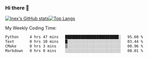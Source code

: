 ### Hi there 👋
[![lnex's GitHub stats](https://github-readme-stats.vercel.app/api?username=lnexenl&count_private=true&show_icons=true)](https://github.com/anuraghazra/github-readme-stats)[![Top Langs](https://github-readme-stats.vercel.app/api/top-langs/?username=lnexenl&layout=compact&langs_count=8&exclude_repo=32-bit-MIPS-CPU)](https://github.com/anuraghazra/github-readme-stats)

My Weekly Coding Time:
<!--START_SECTION:waka-->

```txt
Python     4 hrs 47 mins   ████████████████████████░   95.60 %
Text       0 hrs 10 mins   █░░░░░░░░░░░░░░░░░░░░░░░░   03.44 %
CMake      0 hrs 3 mins    ▒░░░░░░░░░░░░░░░░░░░░░░░░   00.96 %
Markdown   0 hrs 0 mins    ░░░░░░░░░░░░░░░░░░░░░░░░░   00.01 %
```

<!--END_SECTION:waka-->
